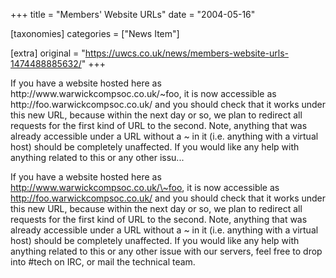 +++
title = "Members' Website URLs"
date = "2004-05-16"

[taxonomies]
categories = ["News Item"]

[extra]
original = "https://uwcs.co.uk/news/members-website-urls-1474488885632/"
+++

<p>If you have a website hosted here as http://www.warwickcompsoc.co.uk/~foo, it is now accessible as http://foo.warwickcompsoc.co.uk/ and you should check that it works under this new URL, because within the next day or so, we plan to redirect all requests for the first kind of URL to the second. Note, anything that was already accessible under a URL without a ~ in it (i.e. anything with a virtual host) should be completely unaffected. If you would like any help with anything related to this or any other issu...</p>

<!-- more -->

If you have a website hosted here as http://www.warwickcompsoc.co.uk/\~foo, it is now accessible as http://foo.warwickcompsoc.co.uk/ and you should check that it works under this new URL, because within the next day or so, we plan to redirect all requests for the first kind of URL to the second. Note, anything that was already accessible under a URL without a \~ in it (i.e. anything with a virtual host) should be completely unaffected. If you would like any help with anything related to this or any other issue with our servers, feel free to drop into \#tech on IRC, or mail the technical team.

